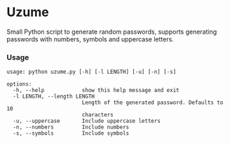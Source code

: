 # Uzume

Small Python script to generate random passwords, supports generating passwords with numbers, symbols and uppercase letters.

### Usage
```
usage: python uzume.py [-h] [-l LENGTH] [-u] [-n] [-s]

options:
  -h, --help            show this help message and exit
  -l LENGTH, --length LENGTH
                        Length of the generated password. Defaults to 10
                        characters
  -u, --uppercase       Include uppercase letters
  -n, --numbers         Include numbers
  -s, --symbols         Include symbols
```
